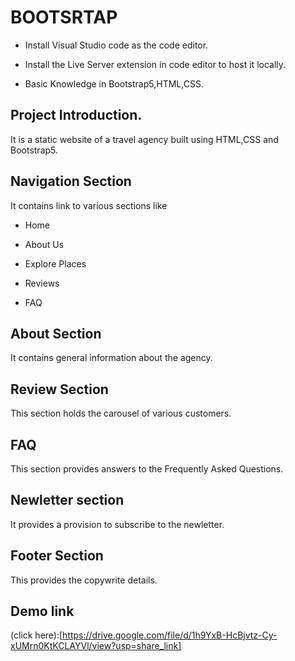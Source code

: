 # BOOTSRTAP

* Install Visual Studio code as the code editor.

* Install the Live Server extension in code editor to host it locally.

* Basic Knowledge in Bootstrap5,HTML,CSS.

## Project Introduction.

It is a static website of a travel agency built using HTML,CSS and Bootstrap5.

## Navigation Section

It contains link to various sections like

+ Home

+ About Us

+ Explore Places

+ Reviews

+ FAQ

## About Section

It contains general information about the agency.

## Review Section

This section holds the carousel of various customers.

## FAQ

This section provides answers to the Frequently Asked Questions.

## Newletter section

It provides a provision to subscribe to the newletter.

## Footer Section

This provides the copywrite details.

## Demo link

(click here):[https://drive.google.com/file/d/1h9YxB-HcBjvtz-Cy-xUMrn0KtKCLAYVl/view?usp=share_link]
